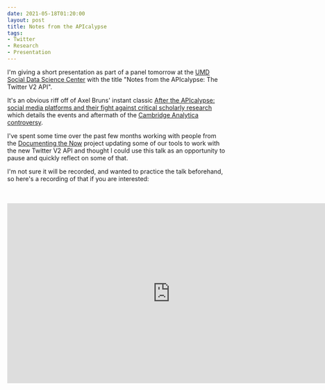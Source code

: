 ```yaml
---
date: 2021-05-18T01:20:00
layout: post
title: Notes from the APIcalypse
tags:
- Twitter
- Research
- Presentation
---
```


I'm giving a short presentation as part of a panel tomorrow at the [UMD Social
Data Science Center](https://socialdatascience.umd.edu/) with the title "Notes
from the APIcalypse: The Twitter V2 API".

It's an obvious riff off of Axel Bruns' instant classic [After the APIcalypse:
social media platforms and their fight against critical scholarly
research](https://www.tandfonline.com/doi/abs/10.1080/1369118X.2019.1637447)
which details the events and aftermath of the [Cambridge Analytica
controversy](https://en.wikipedia.org/wiki/Facebook%E2%80%93Cambridge_Analytica_data_scandal).

I've spent some time over the past few months working with people from the
[Documenting the Now](https://www.docnow.io) project updating some of our tools
to work with the new Twitter V2 API and thought I could use this talk as an
opportunity to pause and quickly reflect on some of that.

I'm not sure it will be recorded, and wanted to practice the talk beforehand,
so here's a recording of that if you are interested:

<br>
<br>

<iframe width="750" height="415" sandbox="allow-same-origin allow-scripts allow-popups"
src="https://tube.nocturlab.fr/videos/embed/b6051bc2-8c58-4944-b6b1-23ab8c1efd4b"
frameborder="0" allowfullscreen></iframe>
